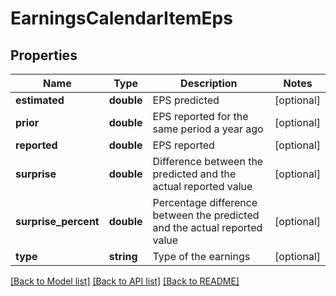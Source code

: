 # EarningsCalendarItemEps

## Properties
Name | Type | Description | Notes
------------ | ------------- | ------------- | -------------
**estimated** | **double** | EPS predicted | [optional] 
**prior** | **double** | EPS reported for the same period a year ago | [optional] 
**reported** | **double** | EPS reported | [optional] 
**surprise** | **double** | Difference between the predicted and the actual reported value | [optional] 
**surprise_percent** | **double** | Percentage difference between the predicted and the actual reported value | [optional] 
**type** | **string** | Type of the earnings | [optional] 

[[Back to Model list]](../../README.md#documentation-for-models) [[Back to API list]](../../README.md#documentation-for-api-endpoints) [[Back to README]](../../README.md)

